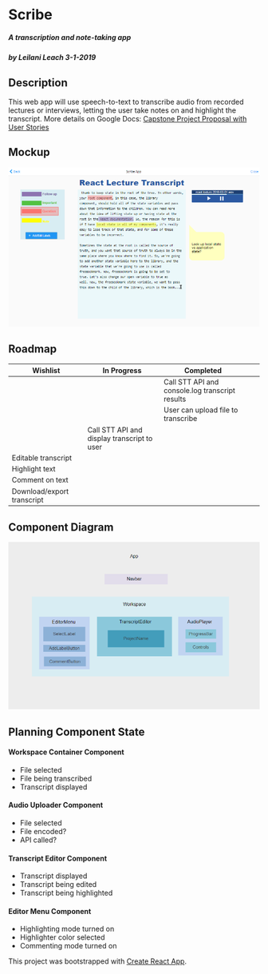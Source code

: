 # Scribe

##### A transcription and note-taking app

##### by Leilani Leach 3-1-2019

## Description

This web app will use speech-to-text to transcribe audio from recorded lectures or interviews, letting the user take notes on and highlight the transcript. More details on Google Docs:
<a href='https://docs.google.com/document/d/1mKV7N1Kzqx_CwlZm8lDKepNNE6lsh-h213uBNj2KPco/edit?usp=sharing'>Capstone Project Proposal with User Stories</a>

## Mockup

<img src='./editor-screen-mockup.PNG' alt='mockup of transcription editor'>

## Roadmap

| Wishlist                   | In Progress                                 | Completed                                       |     |     |
| -------------------------- | ------------------------------------------- | ----------------------------------------------- | --- | --- |
|                            |                                             | Call STT API and console.log transcript results |     |     |
|                            |                                             | User can upload file to transcribe              |     |     |
|                            | Call STT API and display transcript to user |                                                 |     |     |
| Editable transcript        |                                             |                                                 |     |     |
| Highlight text             |                                             |                                                 |     |
| Comment on text            |                                             |                                                 |     |
| Download/export transcript |                                             |                                                 |     |

## Component Diagram

<img src='./component-diagram.PNG' alt='mockup of transcription editor'>

## Planning Component State

#### **Workspace Container Component**

- File selected
- File being transcribed
- Transcript displayed

#### **Audio Uploader Component**

- File selected
- File encoded?
- API called?

#### **Transcript Editor Component**

- Transcript displayed
- Transcript being edited
- Transcript being highlighted

#### **Editor Menu Component**

- Highlighting mode turned on
- Highlighter color selected
- Commenting mode turned on

This project was bootstrapped with [Create React App](https://github.com/facebook/create-react-app).
